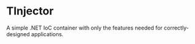 # TInjector
A simple .NET IoC container with only the features needed for correctly-designed applications.
